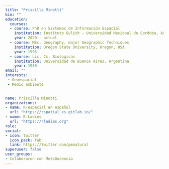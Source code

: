 ```yaml
---
title: "Priscilla Minotti"
bio: ""
education:
  courses:
  - course: PhD en Sistemas de Información Espacial
    institution: Instituto Gulich - Universidad Nacional de Cordoba, Argentina
    year: 2020 - actual
  - course: MSc. Geography, major Geographic Techniques
    institution: Oregon State University, Oregon, USA
    year: 1995
  - course: Lic. Cs. Biologicas
    institution: Universidad de Buenos Aires, Argentina
    year: 1980
email: ""
interests:
 - Geoespacial
 - Medio ambiente
 

name: Priscilla Minotti
organizations:
- name: R-espacial en español 
  url: "https://rspatial_es.gitlab.io/"
- name: R-Ladies
  url: "https://rladies.org"
role: 
social:
- icon: twitter
  icon_pack: fab
  link: https://twitter.com/pmnatural
superuser: false
user_groups:
- Colaboraron con MetaDocencia
---
```


